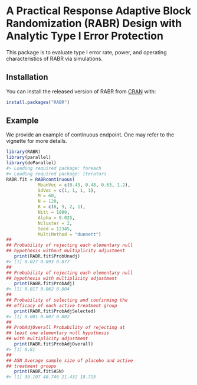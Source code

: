 
<!-- README.md is generated from README.Rmd. Please edit that file -->

# A Practical Response Adaptive Block Randomization (RABR) Design with Analytic Type I Error Protection

<!-- badges: start -->
<!-- badges: end -->

This package is to evaluate type I error rate, power, and operating
characteristics of RABR via simulations.

## Installation

You can install the released version of RABR from
[CRAN](https://CRAN.R-project.org) with:

``` r
install.packages("RABR")
```

## Example

We provide an example of continuous endpoint. One may refer to the
vignette for more details.

``` r
library(RABR)
library(parallel)
library(doParallel)
#> Loading required package: foreach
#> Loading required package: iterators
RABR.fit = RABRcontinuous(
            MeanVec = c(0.43, 0.48, 0.63, 1.2),
            SdVec = c(1, 1, 1, 1),
            M = 60,
            N = 120,
            R = c(8, 9, 2, 1),
            Nitt = 1000,
            Alpha = 0.025,
            Ncluster = 2,
            Seed = 12345,
            MultiMethod = "dunnett")
##
## Probability of rejecting each elementary null
## hypothesis without multiplicity adjustment
   print(RABR.fit$ProbUnadj)
#> [1] 0.027 0.093 0.877
##
## Probability of rejecting each elementary null
## hypothesis with multiplicity adjustment
   print(RABR.fit$ProbAdj)
#> [1] 0.017 0.062 0.804
##
## Probability of selecting and confirming the
## efficacy of each active treatment group
   print(RABR.fit$ProbAdjSelected)
#> [1] 0.001 0.007 0.802
##
## ProbAdjOverall Probability of rejecting at
## least one elementary null hypothesis
## with multiplicity adjustment
   print(RABR.fit$ProbAdjOverall)
#> [1] 0.81
##
## ASN Average sample size of placebo and active
## treatment groups
   print(RABR.fit$ASN)
#> [1] 39.107 40.746 21.432 18.715
```
